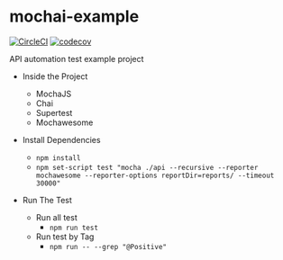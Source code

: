 # mochai-example
[![CircleCI](https://circleci.com/gh/lynix28/api-mochai-example/tree/master.svg?style=shield)](https://circleci.com/gh/lynix28/api-mochai-example/tree/master)
[![codecov](https://codecov.io/gh/lynix28/api-mochai-example/branch/master/graph/badge.svg?token=EGGD3QD51L)](https://codecov.io/gh/lynix28/api-mochai-example)

API automation test example project

- Inside the Project
    - MochaJS
    - Chai
    - Supertest
    - Mochawesome

- Install Dependencies
    - `npm install`
    - `npm set-script test "mocha ./api --recursive --reporter mochawesome --reporter-options reportDir=reports/ --timeout 30000"`

- Run The Test
    - Run all test
        - `npm run test`
    - Run test by Tag
        - `npm run -- --grep "@Positive"`